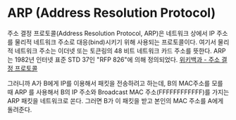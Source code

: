 # ARP (Address Resolution Protocol)

주소 결정 프로토콜(Address Resolution Protocol, ARP)은 네트워크 상에서 IP 주소를 물리적 네트워크 주소로 대응(bind)시키기 위해 사용되는 프로토콜이다. 여기서 물리적 네트워크 주소는 이더넷 또는 토큰링의 48 비트 네트워크 카드 주소를 뜻한다. ARP는 1982년 인터넷 표준 STD 37인 "RFP 826"에 의해 정의되었다. [위키백과 - 주소 결정 프로토콜](https://ko.wikipedia.org/wiki/%EC%A3%BC%EC%86%8C_%EA%B2%B0%EC%A0%95_%ED%94%84%EB%A1%9C%ED%86%A0%EC%BD%9C)

그러니까 A가 B에게 IP를 이용해서 패킷을 전송하려고 하는데, B의 MAC주소를 모를 때 ARP 를 사용해서 B의 IP 주소와 Broadcast MAC 주소(FFFFFFFFFFFF)를 가지는 ARP 패킷을 네트워크로 쏜다. 그러면 B가 이 패킷을 받고 본인의 MAC 주소를 A에게 돌려준다.

